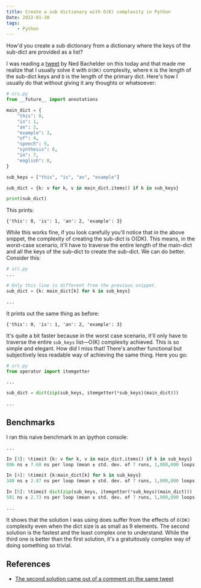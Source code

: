 ```yaml
---
title: Create a sub dictionary with O(K) complexity in Python
Date: 2022-01-30
tags:
    - Python
---
```


How'd you create a sub dictionary from a dictionary where the keys of the sub-dict are
provided as a list?

I was reading a [tweet](https://twitter.com/nedbat/status/1487084661163626506) by Ned
Bachelder on this today and that made me realize that I usually solve it with `O(DK)`
complexity, where `K` is the length of the sub-dict keys and `D` is the length of the
primary dict. Here's how I usually do that without giving it any thoughts or whatsoever:

```python
# src.py
from __future__ import annotations

main_dict = {
    "this": 0,
    "is": 1,
    "an": 2,
    "example": 3,
    "of": 4,
    "speech": 5,
    "synthesis": 6,
    "in": 7,
    "english": 8,
}

sub_keys = ["this", "is", "an", "example"]

sub_dict = {k: v for k, v in main_dict.items() if k in sub_keys}

print(sub_dict)
```
This prints:

```
{'this': 0, 'is': 1, 'an': 2, 'example': 3}
```

While this works fine, if you look carefully you'll notice that in the above snippet,
the complexity of creating the sub-dict is O(DK). This means, in the worst-case
scenario, it'll have to traverse the entire length of the main-dict and all the keys of
the sub-dict to create the sub-dict. We can do better. Consider this:

```python
# src.py
...

# Only this line is different from the previous snippet.
sub_dict = {k: main_dict[k] for k in sub_keys}

...
```

It prints out the same thing as before:

```
{'this': 0, 'is': 1, 'an': 2, 'example': 3}
```

It's quite a bit faster because in the worst case scenario, it'll only have to traverse
the entire `sub_keys` list—O(K) complexity achieved. This is so simple and elegant. How
did I miss that! There's another functional but subjectively less readable way of
achieving the same thing. Here you go:

```python
# src.py
from operator import itemgetter

...

sub_dict = dict(zip(sub_keys, itemgetter(*sub_keys)(main_dict)))

...
```

## Benchmarks

I ran this naive benchmark in an ipython console:

```python
...

In [3]: %timeit {k: v for k, v in main_dict.items() if k in sub_keys}
886 ns ± 7.68 ns per loop (mean ± std. dev. of 7 runs, 1,000,000 loops each)

In [4]: %timeit {k:main_dict[k] for k in sub_keys}
340 ns ± 2.87 ns per loop (mean ± std. dev. of 7 runs, 1,000,000 loops each)

In [5]: %timeit dict(zip(sub_keys, itemgetter(*sub_keys)(main_dict)))
581 ns ± 2.73 ns per loop (mean ± std. dev. of 7 runs, 1,000,000 loops each)

...
```

It shows that the solution I was using does suffer from the effects of `O(DK)`
complexity even when the dict size is as small as 9 elements. The second solution is the
fastest and the least complex one to understand. While the third one is better than the
first solution, it's a gratuitously complex way of doing something so trivial.

## References

* [The second solution came out of a comment on the same tweet](https://twitter.com/__mharrison__/status/1487087733633781766/photo/1)

